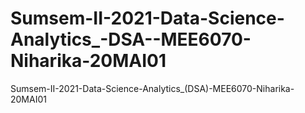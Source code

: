 # Sumsem-II-2021-Data-Science-Analytics_-DSA--MEE6070-Niharika-20MAI01
Sumsem-II-2021-Data-Science-Analytics_(DSA)-MEE6070-Niharika-20MAI01
